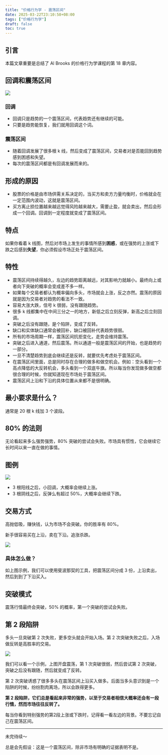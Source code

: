 ```yaml
---
title: "价格行为学 - 震荡区间"
date: 2025-03-22T23:10:58+08:00
tags: ["价格行为学"] 
draft: false
toc: true
---
```


##  引言

本篇文章重要是总结了 Al Brooks 的价格行为学课程的第 18 章内容。  

## 回调和震荡区间

![](https://img.forecho.com/HsSCf4.png)

### 回调

- 回调只是趋势的一个震荡区间，代表趋势还有继续的可能。
- 只要是趋势能恢复，我们就用回调这个词。

### 震荡区间

- 随着回调发展了很多根 k 线，然后变成了震荡区间，交易者对是否能回到趋势感到困惑和失望。
- 每次的震荡区间都是有回调发展而来的。

<!--more-->

## 形成的原因

- 股票的价格是由市场供需关系决定的，当买方和卖方力量均衡时，价格就会在一定范围内波动，这就是震荡区间。 
- 买方离止损位置越来越远觉得风险越来越大，需要止盈，就会卖出，然后会形成一个回调。回调到一定程度就变成了震荡区间。

## 特点

如果你看着 k 线图，然后对市场上发生的事情所感到**困惑**，或在强势的上涨或下跌之后感到**失望**，你必须假设市场正处于震荡区间。

## 特性

- 震荡区间持续得越久，左边的趋势距离越远，对其影响力就越小。最终向上或者向下突破的概率会变成差不多一样。
- 如果每个交易者都认为概率偏向多头，市场就会上涨，反之亦然。震荡的原因就是因为交易者对趋势的看法不一致。
- 容易大涨大跌，信号 k 很弱，没有跟随趋势。
- 很多 k 线都集中在中间三分之一的地方，新低之后立刻反弹，新高之后立刻回调。
- 突破之后没有跟随，是个陷阱，变成了反转。
- 缺口和实体缺口通常会被回补，缺口被回补代表趋势很弱。
- 所有的市场周期一样，震荡区间抗拒变化，走势会维持震荡。
- 突破之后进入通道，然后震荡。所以通道一般是震荡区间的开始，也是趋势的一部分。
- 一旦不清楚趋势到底会继续还是反转，就要优先考虑处于震荡区间。
- 在震荡区间里面，总是同时存在合理的做多和做空机会。例如：空头看到一个高点降低的大反转机会，多头看到一个双底牛旗。所以每当你发现做多做空都很合理的时候，你就知道现在市场处于震荡区间。
- 震荡区间上沿和下沿的具体位置从来都不是很明确。

## 最小要求是什么？

通常是 20 根 k 线加 3 个波段。

## 80% 的法则

无论看起来多么强势强势，80% 突破的尝试会失败。市场具有惯性，它会继续它长时间以来一直在做的事情。


## 图例

![](https://img.forecho.com/Uy2p4f.png)


- 3 根阳线之后，小回调，大概率会继续上涨。
- 3 根阴线之后，反弹么有超过 50%，大概率会继续下跌。

## 交易方式

高抛低吸，赚快钱，认为市场不会突破。你的胜率有 80%。

新手很容易买在上沿，卖在下沿。追涨杀跌。


![](https://img.forecho.com/k9IvsV.png)

### 具体怎么做？

如上图示例，我们可以使用斐波那契的工具，把震荡区间分成 3 份，上沿卖出，然后到到了下沿买入。


## 突破模式

震荡行情最终会突破，50% 的概率，第一个突破的尝试会失败。


## 第 2 段陷阱

多头一旦突破第 2 次失败，更多空头就会开始入场。第 2 次突破失败之后，入场做反转是高胜率的交易。


![](https://img.forecho.com/iA5lVt.png)

我们可以看一个示例，上图开盘震荡，第 1 次突破很弱，然后尝试第 2 次突破，突破之后没有跟随，然后就变成了反转。

第 2 次突破诱惑了很多多头在震荡区间上沿买入做多。后面当多头意识到是一个陷阱的时候，纷纷割肉离场，所以会跌得更多。

**第 2 段陷阱，它们总是看起来非常的强势，以至于交易者相信大概率还会有一段行情，然而市场往往反转了。**


每当你看到特别强势的第2段上涨或下跌时，记得看一看左边的背景。不要忘记自己在震荡区间。

----

未完待续～



总是会先假设：这是一个震荡区间，除非市场有明确的证据表明不是。